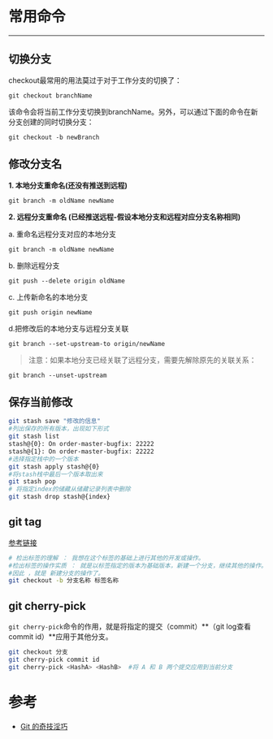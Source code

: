 # 常用命令

---

## 切换分支

checkout最常用的用法莫过于对于工作分支的切换了：

`git checkout branchName`

该命令会将当前工作分支切换到branchName。另外，可以通过下面的命令在新分支创建的同时切换分支：

`git checkout -b newBranch`



## 修改分支名

**1. 本地分支重命名(还没有推送到远程)**

`git branch -m oldName newName `

**2. 远程分支重命名 (已经推送远程-假设本地分支和远程对应分支名称相同)**

a. 重命名远程分支对应的本地分支

`git branch -m oldName newName`

b. 删除远程分支

`git push --delete origin oldName`

c. 上传新命名的本地分支

`git push origin newName`

d.把修改后的本地分支与远程分支关联

`git branch --set-upstream-to origin/newName`

> 注意：如果本地分支已经关联了远程分支，需要先解除原先的关联关系：

`git branch --unset-upstream `





## 保存当前修改

```bash
git stash save "修改的信息"
#列出保存的所有版本，出现如下形式
git stash list 
stash@{0}: On order-master-bugfix: 22222
stash@{1}: On order-master-bugfix: 22222
#选择指定栈中的一个版本
git stash apply stash@{0}
#将stash栈中最后一个版本取出来
git stash pop
# 将指定index的储藏从储藏记录列表中删除
git stash drop stash@{index}
```



## git tag

[参考链接](https://blog.csdn.net/qq_39505245/article/details/124705850)

```bash
# 检出标签的理解 ： 我想在这个标签的基础上进行其他的开发或操作。
#检出标签的操作实质 ： 就是以标签指定的版本为基础版本，新建一个分支，继续其他的操作。
#因此 ，就是 新建分支的操作了。
git checkout -b 分支名称 标签名称


```



## git cherry-pick 

`git cherry-pick`命令的作用，就是将指定的提交（commit）**（git log查看commit id）**应用于其他分支。

```bash
git checkout 分支
git cherry-pick commit id
git cherry-pick <HashA> <HashB>  #将 A 和 B 两个提交应用到当前分支
```



# 参考

- [Git 的奇技淫巧](https://hellogithub.com/article/9aed28d4d64b4649bb364685ef557ae4)